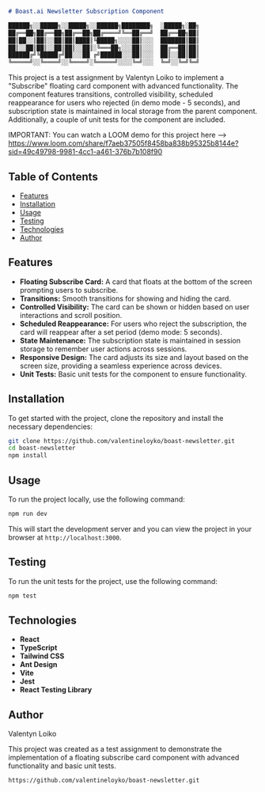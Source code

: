```markdown
# Boast.ai Newsletter Subscription Component

██████╗░░█████╗░░█████╗░░██████╗████████╗  ░█████╗░██╗
██╔══██╗██╔══██╗██╔══██╗██╔════╝╚══██╔══╝  ██╔══██╗██║
██║██░░║██║░░██║██║████║╚█████╗░░░░██║░░░  ███████║██║
██║░░██║██║░░██║██║░░██║░╚═══██╗░░░██║░░░  ██╔══██║██║
██████╔╝╚█████╔╝██░░░██ ╔╝██████░░░██║░░░  ██║░░██║██║
╚═════╝░░╚════╝░░╚════╝░╚═════╝░░░░╚═╝░░░  ╚═╝░░╚═╝╚═╝
```

This project is a test assignment by Valentyn Loiko to implement a "Subscribe" floating card component with advanced functionality. The component features transitions, controlled visibility, scheduled reappearance for users who rejected (in demo mode - 5 seconds), and subscription state is maintained in local storage from the parent component. Additionally, a couple of unit tests for the component are included.

IMPORTANT: You can watch a LOOM demo for this project here --> https://www.loom.com/share/f7aeb37505f8458ba838b95325b8144e?sid=49c49798-9981-4cc1-a461-376b7b108f90

## Table of Contents

- [Features](#features)
- [Installation](#installation)
- [Usage](#usage)
- [Testing](#testing)
- [Technologies](#technologies)
- [Author](#author)

## Features

- **Floating Subscribe Card:** A card that floats at the bottom of the screen prompting users to subscribe.
- **Transitions:** Smooth transitions for showing and hiding the card.
- **Controlled Visibility:** The card can be shown or hidden based on user interactions and scroll position.
- **Scheduled Reappearance:** For users who reject the subscription, the card will reappear after a set period (demo mode: 5 seconds).
- **State Maintenance:** The subscription state is maintained in session storage to remember user actions across sessions.
- **Responsive Design:** The card adjusts its size and layout based on the screen size, providing a seamless experience across devices.
- **Unit Tests:** Basic unit tests for the component to ensure functionality.

## Installation

To get started with the project, clone the repository and install the necessary dependencies:

```bash
git clone https://github.com/valentineloyko/boast-newsletter.git
cd boast-newsletter
npm install
```

## Usage

To run the project locally, use the following command:

```bash
npm run dev
```

This will start the development server and you can view the project in your browser at `http://localhost:3000`.

## Testing

To run the unit tests for the project, use the following command:

```bash
npm test
```

## Technologies

- **React**
- **TypeScript**
- **Tailwind CSS**
- **Ant Design**
- **Vite**
- **Jest**
- **React Testing Library**

## Author

Valentyn Loiko

This project was created as a test assignment to demonstrate the implementation of a floating subscribe card component with advanced functionality and basic unit tests.

```
https://github.com/valentineloyko/boast-newsletter.git
```
